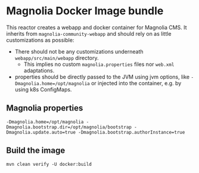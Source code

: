 # Magnolia Docker Image bundle

This reactor creates a webapp and docker container for Magnolia CMS. It inherits from ```magnolia-community-webapp``` 
and should rely on as little customizations as possible:

* There should not be any customizations underneath ```webapp/src/main/webapp``` directory.   
  * This implies no custom ```magnolia.properties``` files nor ```web.xml``` adaptations.
* properties should be directly passed to the JVM using jvm options, like ```-Dmagnolia.home=/opt/magnolia```
  or injected into the container, e.g. by using k8s ConfigMaps.

## Magnolia properties
```
-Dmagnolia.home=/opt/magnolia -Dmagnolia.bootstrap.dir=/opt/magnolia/bootstrap -Dmagnolia.update.auto=true -Dmagnolia.bootstrap.authorInstance=true
```

## Build the image
```shell script
mvn clean verify -U docker:build
```

